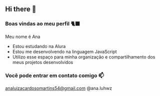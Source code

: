 ## Hi there 👋

### Boas vindas ao meu perfil 🐈‍⬛

Meu nome é Ana

- Estou estudando na Alura
- Estou me desenvolvendo na linguagem JavaScript
- Utilizo esse espaço para minha organização e compartilhamento dos meus projetos desenvolvidos

 ### Você pode entrar em contato comigo 📫

analuizacardosomartins54@gmail.com
@ana.luhwz

